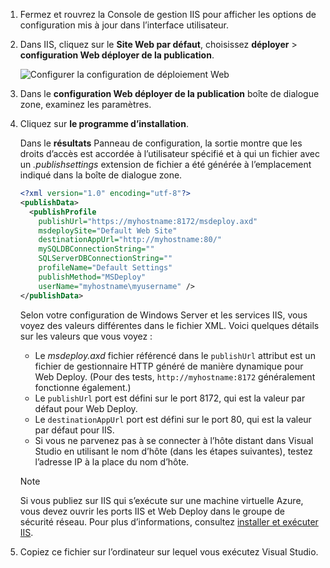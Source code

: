 
1. Fermez et rouvrez la Console de gestion IIS pour afficher les options de configuration mis à jour dans l’interface utilisateur.

1. Dans IIS, cliquez sur le **Site Web par défaut**, choisissez **déployer** > **configuration Web déployer de la publication**.

    ![Configurer la configuration de déploiement Web](../../deployment/media/tutorial-configure-web-deploy-publishing.png)

1. Dans le **configuration Web déployer de la publication** boîte de dialogue zone, examinez les paramètres.

1. Cliquez sur **le programme d’installation**.

    Dans le **résultats** Panneau de configuration, la sortie montre que les droits d’accès est accordée à l’utilisateur spécifié et à qui un fichier avec un *.publishsettings* extension de fichier a été générée à l’emplacement indiqué dans la boîte de dialogue zone.

    ```xml
    <?xml version="1.0" encoding="utf-8"?>
    <publishData>
      <publishProfile
        publishUrl="https://myhostname:8172/msdeploy.axd"
        msdeploySite="Default Web Site"
        destinationAppUrl="http://myhostname:80/"
        mySQLDBConnectionString=""
        SQLServerDBConnectionString=""
        profileName="Default Settings"
        publishMethod="MSDeploy"
        userName="myhostname\myusername" />
    </publishData>
    ```

    Selon votre configuration de Windows Server et les services IIS, vous voyez des valeurs différentes dans le fichier XML. Voici quelques détails sur les valeurs que vous voyez :

    * Le *msdeploy.axd* fichier référencé dans le `publishUrl` attribut est un fichier de gestionnaire HTTP généré de manière dynamique pour Web Deploy. (Pour des tests, `http://myhostname:8172` généralement fonctionne également.)
    * Le `publishUrl` port est défini sur le port 8172, qui est la valeur par défaut pour Web Deploy.
    * Le `destinationAppUrl` port est défini sur le port 80, qui est la valeur par défaut pour IIS.
    * Si vous ne parvenez pas à se connecter à l’hôte distant dans Visual Studio en utilisant le nom d’hôte (dans les étapes suivantes), testez l’adresse IP à la place du nom d’hôte.

    > [!NOTE]
    > Si vous publiez sur IIS qui s’exécute sur une machine virtuelle Azure, vous devez ouvrir les ports IIS et Web Deploy dans le groupe de sécurité réseau. Pour plus d’informations, consultez [installer et exécuter IIS](/azure/virtual-machines/windows/quick-create-portal#open-port-80-for-web-traffic).

1. Copiez ce fichier sur l’ordinateur sur lequel vous exécutez Visual Studio.

